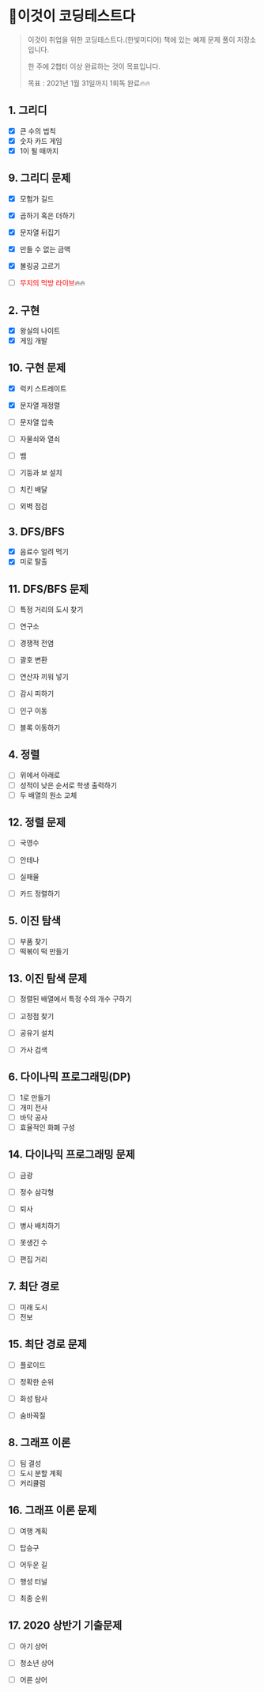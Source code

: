 # 📖이것이 코딩테스트다

> 이것이 취업을 위한 코딩테스트다.(한빛미디어) 책에 있는 예제 문제 풀이 저장소입니다.
>
> 한 주에 2챕터 이상 완료하는 것이 목표입니다. 
>
> 목표 : 2021년 1월 31일까지 1회독 완료🔥🔥



## 1. 그리디

- [x] 큰 수의 법칙
- [x] 숫자 카드 게임
- [x] 1이 될 때까지

## 9. 그리디 문제

- [x] 모험가 길드
- [x] 곱하기 혹은 더하기
- [x] 문자열 뒤집기
- [x] 만들 수 없는 금액
- [x] 볼링공 고르기
- [ ] <span style="color: red">무지의 먹방 라이브</span>🔥🔥





## 2. 구현

- [x] 왕실의 나이트
- [x] 게임 개발

## 10. 구현 문제

- [x] 럭키 스트레이트
- [x] 문자열 재정렬
- [ ] 문자열 압축
- [ ] 자물쇠와 열쇠
- [ ] 뱀
- [ ] 기둥과 보 설치
- [ ] 치킨 배달
- [ ] 외벽 점검



## 3. DFS/BFS

- [x] 음료수 얼려 먹기
- [x] 미로 탈출

## 11. DFS/BFS 문제

- [ ] 특정 거리의 도시 찾기
- [ ] 연구소
- [ ] 경쟁적 전염
- [ ] 괄호 변환
- [ ] 연산자 끼워 넣기
- [ ] 감시 피하기
- [ ] 인구 이동
- [ ] 블록 이동하기



## 4. 정렬

- [ ] 위에서 아래로
- [ ] 성적이 낮은 순서로 학생 출력하기
- [ ] 두 배열의 원소 교체

## 12. 정렬 문제

- [ ] 국영수
- [ ] 안테나
- [ ] 실패율
- [ ] 카드 정렬하기



## 5. 이진 탐색

- [ ] 부품 찾기
- [ ] 떡볶이 떡 만들기

## 13. 이진 탐색 문제

- [ ] 정렬된 배열에서 특정 수의 개수 구하기
- [ ] 고정점 찾기
- [ ] 공유기 설치
- [ ] 가사 검색



## 6. 다이나믹 프로그래밍(DP)

- [ ] 1로 만들기
- [ ] 개미 전사
- [ ] 바닥 공사
- [ ] 효율적인 화폐 구성

## 14. 다이나믹 프로그래밍 문제

- [ ] 금광
- [ ] 정수 삼각형
- [ ] 퇴사
- [ ] 병사 배치하기
- [ ] 못생긴 수
- [ ] 편집 거리



## 7. 최단 경로

- [ ] 미래 도시
- [ ] 전보

## 15. 최단 경로 문제

- [ ] 플로이드
- [ ] 정확한 순위
- [ ] 화성 탐사
- [ ] 숨바꼭질



## 8. 그래프 이론

- [ ] 팀 결성
- [ ] 도시 분할 계획
- [ ] 커리큘럼

## 16. 그래프 이론 문제

- [ ] 여행 계획
- [ ] 탑승구
- [ ] 어두운 길
- [ ] 행성 터널
- [ ] 최종 순위



## 17. 2020 상반기 기출문제

- [ ] 아기 상어
- [ ] 청소년 상어
- [ ] 어른 상어



